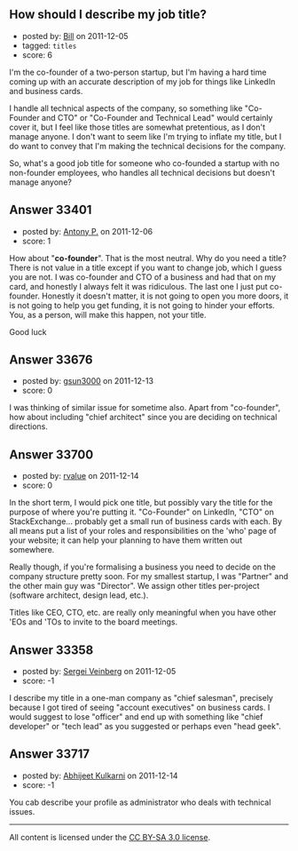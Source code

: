 ## How should I describe my job title?

- posted by: [Bill](https://stackexchange.com/users/-1/5989-bill) on 2011-12-05
- tagged: `titles`
- score: 6

I'm the co-founder of a two-person startup, but I'm having a hard time coming up with an accurate description of my job for things like LinkedIn and business cards.

I handle all technical aspects of the company, so something like "Co-Founder and CTO" or "Co-Founder and Technical Lead" would certainly cover it, but I feel like those titles are somewhat pretentious, as I don't manage anyone. I don't want to seem like I'm trying to inflate my title, but I do want to convey that I'm making the technical decisions for the company.

So, what's a good job title for someone who co-founded a startup with no non-founder employees, who handles all technical decisions but doesn't manage anyone?


## Answer 33401

- posted by: [Antony P.](https://stackexchange.com/users/-1/7812-antony-p) on 2011-12-06
- score: 1

How about "**co-founder**". That is the most neutral. Why do you need a title? There is not value in a title except if you want to change job, which I guess you are not. I was co-founder and CTO of a business and had that on my card, and honestly I always felt it was ridiculous. The last one I just put co-founder. Honestly it doesn't matter, it is not going to open you more doors, it is not going to help you get funding, it is not going to hinder your efforts. You, as a person, will make this happen, not your title.

Good luck


## Answer 33676

- posted by: [gsun3000](https://stackexchange.com/users/-1/15005-gsun3000) on 2011-12-13
- score: 0

I was thinking of similar issue for sometime also. Apart from "co-founder", how about including "chief architect" since you are deciding on technical directions.


## Answer 33700

- posted by: [rvalue](https://stackexchange.com/users/-1/15022-rvalue) on 2011-12-14
- score: 0

In the short term, I would pick one title, but possibly vary the title for the purpose of where you're putting it.  "Co-Founder" on LinkedIn, "CTO" on StackExchange... probably get a small run of business cards with each.  By all means put a list of your roles and responsibilities on the 'who' page of your website; it can help your planning to have them written out somewhere.

Really though, if you're formalising a business you need to decide on the company structure pretty soon.  For my smallest startup, I was "Partner" and the other main guy was "Director".  We assign other titles per-project (software architect, design lead, etc.).

Titles like CEO, CTO, etc. are really only meaningful when you have other 'EOs and 'TOs to invite to the board meetings.


## Answer 33358

- posted by: [Sergei Veinberg](https://stackexchange.com/users/-1/14491-sergei-veinberg) on 2011-12-05
- score: -1

I describe my title in a one-man company as "chief salesman", precisely because I got tired of seeing "account executives" on business cards.
I would suggest to lose "officer" and end up with something like "chief developer" or "tech lead" as you suggested or perhaps even "head geek".


## Answer 33717

- posted by: [Abhijeet Kulkarni](https://stackexchange.com/users/-1/14856-abhijeet-kulkarni) on 2011-12-14
- score: -1

You cab describe your profile as administrator who deals with technical issues.  



---

All content is licensed under the [CC BY-SA 3.0 license](https://creativecommons.org/licenses/by-sa/3.0/).
